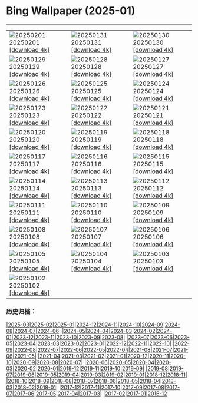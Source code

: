 # Bing Wallpaper (2025-01)
**************

<table><tr><td><img class="wallpaper" src="https://www.bing.com/th?id=OHR.PlainsZebra_EN-GB0409319973_1920x1080.jpg" alt="20250201"> 20250201 <a href="https://www.bing.com/th?id=OHR.PlainsZebra_EN-GB0409319973_UHD.jpg">[download 4k]</a></td><td><img class="wallpaper" src="https://www.bing.com/th?id=OHR.OrdesaSpain_EN-GB0380328230_1920x1080.jpg" alt="20250131"> 20250131 <a href="https://www.bing.com/th?id=OHR.OrdesaSpain_EN-GB0380328230_UHD.jpg">[download 4k]</a></td><td><img class="wallpaper" src="https://www.bing.com/th?id=OHR.PortoSunset_EN-GB0347440030_1920x1080.jpg" alt="20250130"> 20250130 <a href="https://www.bing.com/th?id=OHR.PortoSunset_EN-GB0347440030_UHD.jpg">[download 4k]</a></td></tr><tr><td><img class="wallpaper" src="https://www.bing.com/th?id=OHR.FlyingOwl_EN-GB0318156254_1920x1080.jpg" alt="20250129"> 20250129 <a href="https://www.bing.com/th?id=OHR.FlyingOwl_EN-GB0318156254_UHD.jpg">[download 4k]</a></td><td><img class="wallpaper" src="https://www.bing.com/th?id=OHR.CanyonSnow_EN-GB0286033660_1920x1080.jpg" alt="20250128"> 20250128 <a href="https://www.bing.com/th?id=OHR.CanyonSnow_EN-GB0286033660_UHD.jpg">[download 4k]</a></td><td><img class="wallpaper" src="https://www.bing.com/th?id=OHR.FrostedBeech_EN-GB0216949411_1920x1080.jpg" alt="20250127"> 20250127 <a href="https://www.bing.com/th?id=OHR.FrostedBeech_EN-GB0216949411_UHD.jpg">[download 4k]</a></td></tr><tr><td><img class="wallpaper" src="https://www.bing.com/th?id=OHR.BurnsNight2025_EN-GB6468698638_1920x1080.jpg" alt="20250126"> 20250126 <a href="https://www.bing.com/th?id=OHR.BurnsNight2025_EN-GB6468698638_UHD.jpg">[download 4k]</a></td><td><img class="wallpaper" src="https://www.bing.com/th?id=OHR.IcelandGeyser_EN-GB0103989552_1920x1080.jpg" alt="20250125"> 20250125 <a href="https://www.bing.com/th?id=OHR.IcelandGeyser_EN-GB0103989552_UHD.jpg">[download 4k]</a></td><td><img class="wallpaper" src="https://www.bing.com/th?id=OHR.DeerValley_EN-GB0738627342_1920x1080.jpg" alt="20250124"> 20250124 <a href="https://www.bing.com/th?id=OHR.DeerValley_EN-GB0738627342_UHD.jpg">[download 4k]</a></td></tr><tr><td><img class="wallpaper" src="https://www.bing.com/th?id=OHR.PetraMonastery_EN-GB4623557481_1920x1080.jpg" alt="20250123"> 20250123 <a href="https://www.bing.com/th?id=OHR.PetraMonastery_EN-GB4623557481_UHD.jpg">[download 4k]</a></td><td><img class="wallpaper" src="https://www.bing.com/th?id=OHR.DutchSquirrel_EN-GB5824691080_1920x1080.jpg" alt="20250122"> 20250122 <a href="https://www.bing.com/th?id=OHR.DutchSquirrel_EN-GB5824691080_UHD.jpg">[download 4k]</a></td><td><img class="wallpaper" src="https://www.bing.com/th?id=OHR.WhiteSandsNP_EN-GB6124824986_1920x1080.jpg" alt="20250121"> 20250121 <a href="https://www.bing.com/th?id=OHR.WhiteSandsNP_EN-GB6124824986_UHD.jpg">[download 4k]</a></td></tr><tr><td><img class="wallpaper" src="https://www.bing.com/th?id=OHR.NeptunesGrotto_EN-GB6545750765_1920x1080.jpg" alt="20250120"> 20250120 <a href="https://www.bing.com/th?id=OHR.NeptunesGrotto_EN-GB6545750765_UHD.jpg">[download 4k]</a></td><td><img class="wallpaper" src="https://www.bing.com/th?id=OHR.PoohDay2025_EN-GB6799275517_1920x1080.jpg" alt="20250119"> 20250119 <a href="https://www.bing.com/th?id=OHR.PoohDay2025_EN-GB6799275517_UHD.jpg">[download 4k]</a></td><td><img class="wallpaper" src="https://www.bing.com/th?id=OHR.PelicanPortrait_EN-GB7053317345_1920x1080.jpg" alt="20250118"> 20250118 <a href="https://www.bing.com/th?id=OHR.PelicanPortrait_EN-GB7053317345_UHD.jpg">[download 4k]</a></td></tr><tr><td><img class="wallpaper" src="https://www.bing.com/th?id=OHR.PinnaclesPeaks_EN-GB5177323438_1920x1080.jpg" alt="20250117"> 20250117 <a href="https://www.bing.com/th?id=OHR.PinnaclesPeaks_EN-GB5177323438_UHD.jpg">[download 4k]</a></td><td><img class="wallpaper" src="https://www.bing.com/th?id=OHR.MuseumCourt_EN-GB7712861262_1920x1080.jpg" alt="20250116"> 20250116 <a href="https://www.bing.com/th?id=OHR.MuseumCourt_EN-GB7712861262_UHD.jpg">[download 4k]</a></td><td><img class="wallpaper" src="https://www.bing.com/th?id=OHR.CadizSpain_EN-GB7941823974_1920x1080.jpg" alt="20250115"> 20250115 <a href="https://www.bing.com/th?id=OHR.CadizSpain_EN-GB7941823974_UHD.jpg">[download 4k]</a></td></tr><tr><td><img class="wallpaper" src="https://www.bing.com/th?id=OHR.CoastalWales_EN-GB8139675046_1920x1080.jpg" alt="20250114"> 20250114 <a href="https://www.bing.com/th?id=OHR.CoastalWales_EN-GB8139675046_UHD.jpg">[download 4k]</a></td><td><img class="wallpaper" src="https://www.bing.com/th?id=OHR.CrescentTail_EN-GB8341655189_1920x1080.jpg" alt="20250113"> 20250113 <a href="https://www.bing.com/th?id=OHR.CrescentTail_EN-GB8341655189_UHD.jpg">[download 4k]</a></td><td><img class="wallpaper" src="https://www.bing.com/th?id=OHR.MeknesMorocco_EN-GB8766579158_1920x1080.jpg" alt="20250112"> 20250112 <a href="https://www.bing.com/th?id=OHR.MeknesMorocco_EN-GB8766579158_UHD.jpg">[download 4k]</a></td></tr><tr><td><img class="wallpaper" src="https://www.bing.com/th?id=OHR.BubbleLake_EN-GB9269932898_1920x1080.jpg" alt="20250111"> 20250111 <a href="https://www.bing.com/th?id=OHR.BubbleLake_EN-GB9269932898_UHD.jpg">[download 4k]</a></td><td><img class="wallpaper" src="https://www.bing.com/th?id=OHR.NamibiaDunes_EN-GB9795419612_1920x1080.jpg" alt="20250110"> 20250110 <a href="https://www.bing.com/th?id=OHR.NamibiaDunes_EN-GB9795419612_UHD.jpg">[download 4k]</a></td><td><img class="wallpaper" src="https://www.bing.com/th?id=OHR.GreatWallStairs_EN-GB9518457526_1920x1080.jpg" alt="20250109"> 20250109 <a href="https://www.bing.com/th?id=OHR.GreatWallStairs_EN-GB9518457526_UHD.jpg">[download 4k]</a></td></tr><tr><td><img class="wallpaper" src="https://www.bing.com/th?id=OHR.BouldersNZ_EN-GB9218282319_1920x1080.jpg" alt="20250108"> 20250108 <a href="https://www.bing.com/th?id=OHR.BouldersNZ_EN-GB9218282319_UHD.jpg">[download 4k]</a></td><td><img class="wallpaper" src="https://www.bing.com/th?id=OHR.RavennaBasilica_EN-GB7069955288_1920x1080.jpg" alt="20250107"> 20250107 <a href="https://www.bing.com/th?id=OHR.RavennaBasilica_EN-GB7069955288_UHD.jpg">[download 4k]</a></td><td><img class="wallpaper" src="https://www.bing.com/th?id=OHR.PlumParakeet_EN-GB3398674878_1920x1080.jpg" alt="20250106"> 20250106 <a href="https://www.bing.com/th?id=OHR.PlumParakeet_EN-GB3398674878_UHD.jpg">[download 4k]</a></td></tr><tr><td><img class="wallpaper" src="https://www.bing.com/th?id=OHR.VietnamFalls_EN-GB3020680221_1920x1080.jpg" alt="20250105"> 20250105 <a href="https://www.bing.com/th?id=OHR.VietnamFalls_EN-GB3020680221_UHD.jpg">[download 4k]</a></td><td><img class="wallpaper" src="https://www.bing.com/th?id=OHR.TolkienOxford_EN-GB2804398313_1920x1080.jpg" alt="20250104"> 20250104 <a href="https://www.bing.com/th?id=OHR.TolkienOxford_EN-GB2804398313_UHD.jpg">[download 4k]</a></td><td><img class="wallpaper" src="https://www.bing.com/th?id=OHR.ArdezSwitzerland_EN-GB7554817854_1920x1080.jpg" alt="20250103"> 20250103 <a href="https://www.bing.com/th?id=OHR.ArdezSwitzerland_EN-GB7554817854_UHD.jpg">[download 4k]</a></td></tr><tr><td><img class="wallpaper" src="https://www.bing.com/th?id=OHR.PolarBearSwim_EN-GB6400149613_1920x1080.jpg" alt="20250102"> 20250102 <a href="https://www.bing.com/th?id=OHR.PolarBearSwim_EN-GB6400149613_UHD.jpg">[download 4k]</a></td><td></td><td></td></tr></table>

### 历史归档：

|[2025-03](/../2025-03/2025-03.md)|[2025-02](/../2025-02/2025-02.md)|[2025-01](/2025-01.md)|[2024-12](/../2024-12/2024-12.md)|[2024-11](/../2024-11/2024-11.md)|[2024-10](/../2024-10/2024-10.md)|[2024-09](/../2024-09/2024-09.md)|[2024-08](/../2024-08/2024-08.md)|[2024-07](/../2024-07/2024-07.md)|[2024-06](/../2024-06/2024-06.md)|
|[2024-05](/../2024-05/2024-05.md)|[2024-04](/../2024-04/2024-04.md)|[2024-03](/../2024-03/2024-03.md)|[2024-02](/../2024-02/2024-02.md)|[2024-01](/../2024-01/2024-01.md)|[2023-12](/../2023-12/2023-12.md)|[2023-11](/../2023-11/2023-11.md)|[2023-10](/../2023-10/2023-10.md)|[2023-09](/../2023-09/2023-09.md)|[2023-08](/../2023-08/2023-08.md)|
|[2023-07](/../2023-07/2023-07.md)|[2023-06](/../2023-06/2023-06.md)|[2023-05](/../2023-05/2023-05.md)|[2023-04](/../2023-04/2023-04.md)|[2023-03](/../2023-03/2023-03.md)|[2023-02](/../2023-02/2023-02.md)|[2023-01](/../2023-01/2023-01.md)|[2022-12](/../2022-12/2022-12.md)|[2022-11](/../2022-11/2022-11.md)|[2022-10](/../2022-10/2022-10.md)|
|[2022-09](/../2022-09/2022-09.md)|[2022-08](/../2022-08/2022-08.md)|[2022-07](/../2022-07/2022-07.md)|[2022-06](/../2022-06/2022-06.md)|[2022-05](/../2022-05/2022-05.md)|[2022-04](/../2022-04/2022-04.md)|[2021-08](/../2021-08/2021-08.md)|[2021-07](/../2021-07/2021-07.md)|[2021-06](/../2021-06/2021-06.md)|[2021-05](/../2021-05/2021-05.md)|
|[2021-04](/../2021-04/2021-04.md)|[2021-03](/../2021-03/2021-03.md)|[2021-02](/../2021-02/2021-02.md)|[2021-01](/../2021-01/2021-01.md)|[2020-12](/../2020-12/2020-12.md)|[2020-11](/../2020-11/2020-11.md)|[2020-10](/../2020-10/2020-10.md)|[2020-09](/../2020-09/2020-09.md)|[2020-08](/../2020-08/2020-08.md)|[2020-07](/../2020-07/2020-07.md)|
|[2020-06](/../2020-06/2020-06.md)|[2020-05](/../2020-05/2020-05.md)|[2020-04](/../2020-04/2020-04.md)|[2020-03](/../2020-03/2020-03.md)|[2020-02](/../2020-02/2020-02.md)|[2020-01](/../2020-01/2020-01.md)|[2019-12](/../2019-12/2019-12.md)|[2019-11](/../2019-11/2019-11.md)|[2019-10](/../2019-10/2019-10.md)|[2019-09](/../2019-09/2019-09.md)|
|[2019-08](/../2019-08/2019-08.md)|[2019-07](/../2019-07/2019-07.md)|[2019-06](/../2019-06/2019-06.md)|[2019-05](/../2019-05/2019-05.md)|[2019-04](/../2019-04/2019-04.md)|[2019-03](/../2019-03/2019-03.md)|[2019-02](/../2019-02/2019-02.md)|[2019-01](/../2019-01/2019-01.md)|[2018-12](/../2018-12/2018-12.md)|[2018-11](/../2018-11/2018-11.md)|
|[2018-10](/../2018-10/2018-10.md)|[2018-09](/../2018-09/2018-09.md)|[2018-08](/../2018-08/2018-08.md)|[2018-07](/../2018-07/2018-07.md)|[2018-06](/../2018-06/2018-06.md)|[2018-05](/../2018-05/2018-05.md)|[2018-04](/../2018-04/2018-04.md)|[2018-03](/../2018-03/2018-03.md)|[2018-02](/../2018-02/2018-02.md)|[2018-01](/../2018-01/2018-01.md)|
|[2017-12](/../2017-12/2017-12.md)|[2017-11](/../2017-11/2017-11.md)|[2017-10](/../2017-10/2017-10.md)|[2017-09](/../2017-09/2017-09.md)|[2017-08](/../2017-08/2017-08.md)|[2017-07](/../2017-07/2017-07.md)|[2017-06](/../2017-06/2017-06.md)|[2017-05](/../2017-05/2017-05.md)|[2017-04](/../2017-04/2017-04.md)|[2017-03](/../2017-03/2017-03.md)|
|[2017-02](/../2017-02/2017-02.md)|[2017-01](/../2017-01/2017-01.md)|[2016-12](/../2016-12/2016-12.md)